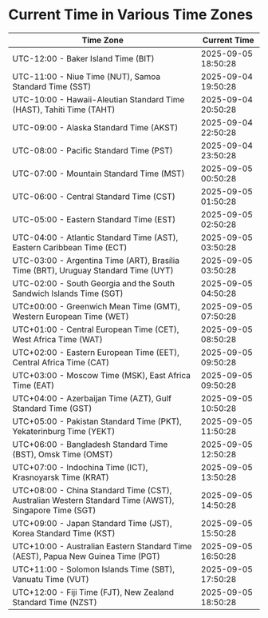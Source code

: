 # Current Time in Various Time Zones

| Time Zone | Current Time |
|-----------|--------------|
| UTC-12:00 - Baker Island Time (BIT) | 2025-09-05 18:50:28 |
| UTC-11:00 - Niue Time (NUT), Samoa Standard Time (SST) | 2025-09-04 19:50:28 |
| UTC-10:00 - Hawaii-Aleutian Standard Time (HAST), Tahiti Time (TAHT) | 2025-09-04 20:50:28 |
| UTC-09:00 - Alaska Standard Time (AKST) | 2025-09-04 22:50:28 |
| UTC-08:00 - Pacific Standard Time (PST) | 2025-09-04 23:50:28 |
| UTC-07:00 - Mountain Standard Time (MST) | 2025-09-05 00:50:28 |
| UTC-06:00 - Central Standard Time (CST) | 2025-09-05 01:50:28 |
| UTC-05:00 - Eastern Standard Time (EST) | 2025-09-05 02:50:28 |
| UTC-04:00 - Atlantic Standard Time (AST), Eastern Caribbean Time (ECT) | 2025-09-05 03:50:28 |
| UTC-03:00 - Argentina Time (ART), Brasília Time (BRT), Uruguay Standard Time (UYT) | 2025-09-05 03:50:28 |
| UTC-02:00 - South Georgia and the South Sandwich Islands Time (SGT) | 2025-09-05 04:50:28 |
| UTC±00:00 - Greenwich Mean Time (GMT), Western European Time (WET) | 2025-09-05 07:50:28 |
| UTC+01:00 - Central European Time (CET), West Africa Time (WAT) | 2025-09-05 08:50:28 |
| UTC+02:00 - Eastern European Time (EET), Central Africa Time (CAT) | 2025-09-05 09:50:28 |
| UTC+03:00 - Moscow Time (MSK), East Africa Time (EAT) | 2025-09-05 09:50:28 |
| UTC+04:00 - Azerbaijan Time (AZT), Gulf Standard Time (GST) | 2025-09-05 10:50:28 |
| UTC+05:00 - Pakistan Standard Time (PKT), Yekaterinburg Time (YEKT) | 2025-09-05 11:50:28 |
| UTC+06:00 - Bangladesh Standard Time (BST), Omsk Time (OMST) | 2025-09-05 12:50:28 |
| UTC+07:00 - Indochina Time (ICT), Krasnoyarsk Time (KRAT) | 2025-09-05 13:50:28 |
| UTC+08:00 - China Standard Time (CST), Australian Western Standard Time (AWST), Singapore Time (SGT) | 2025-09-05 14:50:28 |
| UTC+09:00 - Japan Standard Time (JST), Korea Standard Time (KST) | 2025-09-05 15:50:28 |
| UTC+10:00 - Australian Eastern Standard Time (AEST), Papua New Guinea Time (PGT) | 2025-09-05 16:50:28 |
| UTC+11:00 - Solomon Islands Time (SBT), Vanuatu Time (VUT) | 2025-09-05 17:50:28 |
| UTC+12:00 - Fiji Time (FJT), New Zealand Standard Time (NZST) | 2025-09-05 18:50:28 |
